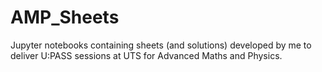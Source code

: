 # AMP_Sheets
Jupyter notebooks containing sheets (and solutions) developed by me to deliver U:PASS sessions at UTS for Advanced Maths and Physics.
